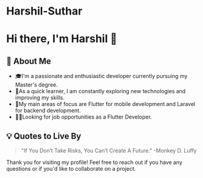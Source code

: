 # Harshil-Suthar
# Hi there, I'm Harshil 👋

## 🚀 About Me
- 🎓I'm a passionate and enthusiastic developer currently pursuing my Master's degree.
- 🌱As a quick learner, I am constantly exploring new technologies and improving my skills.
- 👀My main areas of focus are Flutter for mobile development and Laravel for backend development.
- 👯‍♂️Looking for job opportunities as a Flutter Developer.

 ## 💡 Quotes to Live By
> "If You Don’t Take Risks, You Can’t Create A Future." -Monkey D. Luffy

Thank you for visiting my profile! Feel free to reach out if you have any questions or if you'd like to collaborate on a project.
